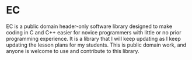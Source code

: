 EC
==

EC is a public domain header-only software library designed to make coding in C and C++ easier for novice programmers with little or no prior programming experience. It is a library that I will keep updating as I keep updating the lesson plans for my students. This is public domain work, and anyone is welcome to use and contribute to this library.
